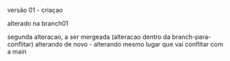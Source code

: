 versão 01 - criaçao

alterado na branch01

segunda alteracao, a ser mergeada (alteracao dentro da branch-para-conflitar) alterando de novo - alterando mesmo lugar que vai conflitar com a main